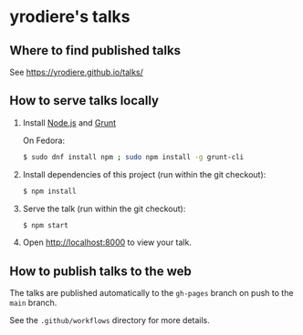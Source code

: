 # yrodiere's talks

## Where to find published talks

See https://yrodiere.github.io/talks/

## How to serve talks locally

1. Install [Node.js](http://nodejs.org/) and [Grunt](http://gruntjs.com/getting-started#installing-the-cli)

   On Fedora:
   ```sh
   $ sudo dnf install npm ; sudo npm install -g grunt-cli
   ```

2. Install dependencies of this project (run within the git checkout):
   ```sh
   $ npm install
   ```

3. Serve the talk (run within the git checkout):
   ```sh
   $ npm start
   ```

4. Open <http://localhost:8000> to view your talk.

## How to publish talks to the web

The talks are published automatically to the `gh-pages` branch on push to the `main` branch.

See the `.github/workflows` directory for more details.
